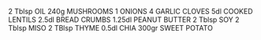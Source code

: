 2 Tblsp OIL
240g MUSHROOMS
1 ONIONS
4 GARLIC CLOVES
5dl COOKED LENTILS
2.5dl BREAD CRUMBS
1.25dl PEANUT BUTTER
2 Tblsp SOY
2 Tblsp MISO
2 TBlsp THYME
0.5dl CHIA
300gr SWEET POTATO